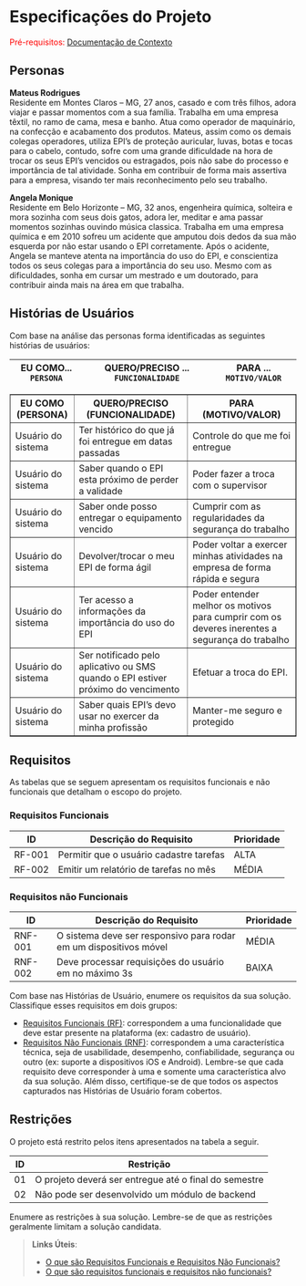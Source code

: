 # Especificações do Projeto

<span style="color:red">Pré-requisitos: <a href="1-Documentação de Contexto.md"> Documentação de Contexto</a></span>


## Personas

**Mateus Rodrigues** <br/>
Residente em Montes Claros – MG, 27 anos, casado e com três filhos, adora viajar e passar momentos com a sua família. Trabalha em uma empresa têxtil, no ramo de cama, mesa e banho. Atua como operador de maquinário, na confecção e acabamento dos produtos. Mateus, assim como os demais colegas operadores, utiliza EPI’s de proteção auricular, luvas, botas e tocas para o cabelo, contudo, sofre com uma grande dificuldade na hora de trocar os seus EPI’s vencidos ou estragados, pois não sabe do processo e importância de tal atividade. Sonha em contribuir de forma mais assertiva para a empresa, visando ter mais reconhecimento pelo seu trabalho.  

**Angela Monique** <br/>
Residente em Belo Horizonte – MG, 32 anos, engenheira química, solteira e mora sozinha com seus dois gatos, adora ler, meditar e ama passar momentos sozinhas ouvindo música classica. Trabalha em uma empresa química e em 2010 sofreu um acidente que amputou dois dedos da sua mão esquerda por não estar usando o EPI corretamente. Após o acidente, Angela se manteve atenta na importância do uso do EPI, e conscientiza todos os seus colegas para a importância do seu uso. Mesmo com as dificuldades, sonha em cursar um mestrado e um doutorado, para contribuir ainda mais na área em que trabalha. 

## Histórias de Usuários

Com base na análise das personas forma identificadas as seguintes histórias de usuários:

|EU COMO... `PERSONA`| QUERO/PRECISO ... `FUNCIONALIDADE` |PARA ... `MOTIVO/VALOR`                 |
|--------------------|------------------------------------|----------------------------------------|

<table border="1">
    <tr>
        <th>EU COMO (PERSONA) </th> <th>QUERO/PRECISO (FUNCIONALIDADE) </th> <th>PARA (MOTIVO/VALOR) </th>
    </tr>
    <tr>
        <td>Usuário do sistema</td> <td>Ter histórico do que já foi entregue em datas passadas</td> <td>Controle do que me foi entregue </td>
    </tr>
    <tr>
        <td>Usuário do sistema</td> <td>Saber quando o EPI esta próximo de perder a validade</td><td>Poder fazer a troca com o supervisor </td>
    </tr>
    <tr>
        <td>Usuário do sistema</td><td>Saber onde posso entregar o equipamento vencido</td><td>Cumprir com as regularidades da segurança do trabalho</td>
    </tr>
    <tr>
        <td>Usuário do sistema</td><td>Devolver/trocar o meu EPI de forma ágil</td><td>Poder voltar a exercer minhas atividades na empresa de forma rápida e segura</td>
    </tr>
    <tr>
        <td>Usuário do sistema</td><td>Ter acesso a informações da importância do uso do EPI</td><td>Poder entender melhor os motivos para cumprir com os deveres inerentes a segurança do trabalho</td>
    </tr>
    <tr>
        <td>Usuário do sistema</td><td>Ser notificado pelo aplicativo ou SMS quando o EPI estiver próximo do vencimento</td><td>Efetuar a troca do EPI. </td>
    </tr>
    <tr>
        <td>Usuário do sistema</td><td>Saber quais EPI’s devo usar no exercer da minha profissão</td><td>Manter-me seguro e protegido</td>
    </tr>
</table>

## Requisitos

As tabelas que se seguem apresentam os requisitos funcionais e não funcionais que detalham o escopo do projeto.

### Requisitos Funcionais

|ID    | Descrição do Requisito  | Prioridade |
|------|-----------------------------------------|----|
|RF-001| Permitir que o usuário cadastre tarefas | ALTA | 
|RF-002| Emitir um relatório de tarefas no mês   | MÉDIA |


### Requisitos não Funcionais

|ID     | Descrição do Requisito  |Prioridade |
|-------|-------------------------|----|
|RNF-001| O sistema deve ser responsivo para rodar em um dispositivos móvel | MÉDIA | 
|RNF-002| Deve processar requisições do usuário em no máximo 3s |  BAIXA | 

Com base nas Histórias de Usuário, enumere os requisitos da sua solução. Classifique esses requisitos em dois grupos:

- [Requisitos Funcionais
 (RF)](https://pt.wikipedia.org/wiki/Requisito_funcional):
 correspondem a uma funcionalidade que deve estar presente na
  plataforma (ex: cadastro de usuário).
- [Requisitos Não Funcionais
  (RNF)](https://pt.wikipedia.org/wiki/Requisito_n%C3%A3o_funcional):
  correspondem a uma característica técnica, seja de usabilidade,
  desempenho, confiabilidade, segurança ou outro (ex: suporte a
  dispositivos iOS e Android).
Lembre-se que cada requisito deve corresponder à uma e somente uma
característica alvo da sua solução. Além disso, certifique-se de que
todos os aspectos capturados nas Histórias de Usuário foram cobertos.

## Restrições

O projeto está restrito pelos itens apresentados na tabela a seguir.

|ID| Restrição                                             |
|--|-------------------------------------------------------|
|01| O projeto deverá ser entregue até o final do semestre |
|02| Não pode ser desenvolvido um módulo de backend        |


Enumere as restrições à sua solução. Lembre-se de que as restrições geralmente limitam a solução candidata.

> **Links Úteis**:
> - [O que são Requisitos Funcionais e Requisitos Não Funcionais?](https://codificar.com.br/requisitos-funcionais-nao-funcionais/)
> - [O que são requisitos funcionais e requisitos não funcionais?](https://analisederequisitos.com.br/requisitos-funcionais-e-requisitos-nao-funcionais-o-que-sao/)
